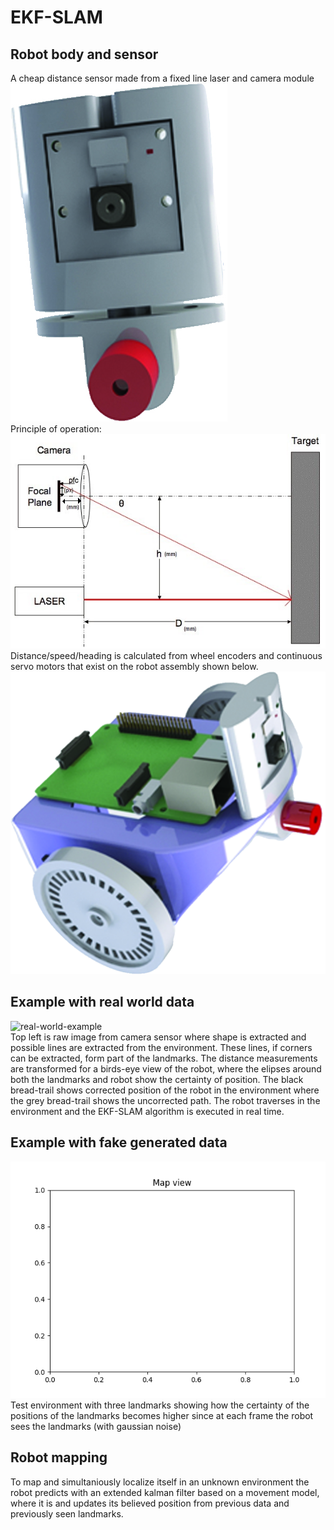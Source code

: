 # EKF-SLAM
## Robot body and sensor
A cheap distance sensor made from a fixed line laser and camera module
![distance-sensor](images/camera.jpg)  
Principle of operation:  
![distance-sensor](images/imageSensor.jpg)  
Distance/speed/heading is calculated from wheel encoders and continuous servo motors that exist on the robot assembly shown below.  
![distance-sensor](images/3d.jpg)

## Example with real world data
![real-world-example](images/output.gif)  
Top left is raw image from camera sensor where shape is extracted and possible lines are extracted from the environment. These lines, if corners can be extracted, form part of the landmarks.
The distance measurements are transformed for a birds-eye view of the robot, where the elipses around both the landmarks and robot show the certainty of position.
The black bread-trail shows corrected position of the robot in the environment where the grey bread-trail shows the uncorrected path.
The robot traverses in the environment and the EKF-SLAM algorithm is executed in real time.
## Example with fake generated data
![circular driving](images/outputCirc.gif)  
Test environment with three landmarks showing how the certainty of the positions of the landmarks becomes higher since at each frame the robot sees the landmarks (with gaussian noise)

## Robot mapping
To map and simultaniously localize itself in an unknown environment the robot predicts with an extended kalman filter based on a movement model, where it is and updates its believed position from previous data and previously seen landmarks. 




